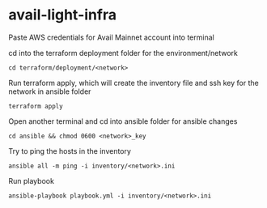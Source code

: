 # avail-light-infra

Paste AWS credentials for Avail Mainnet account into terminal


cd into the terraform deployment folder for the environment/network
```
cd terraform/deployment/<network>
```

Run terraform apply, which will create the inventory file and ssh key for the network in ansible folder

```
terraform apply
```

Open another terminal and cd into ansible folder for ansible changes
```
cd ansible && chmod 0600 <network>_key
```

Try to ping the hosts in the inventory

```
ansible all -m ping -i inventory/<network>.ini
```

Run playbook
```
ansible-playbook playbook.yml -i inventory/<network>.ini
```
